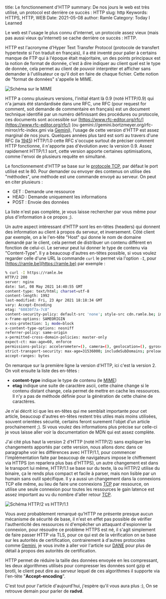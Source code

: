 title: Le fonctionnement d'HTTP
summary: De nos jours le web est très utilisé, un protocol est derrière ce succès : HTTP
slug: http
Keywords: HTTPS, HTTP, WEB
Date: 2021-05-08
author: Ramle
Category: Today I Learned

Le web est l'usage le plus connu d'internet, un protocole assez vieux (mais pas aussi vieux qu'internet) se cache derrière ce succès : HTTP.

HTTP est l'acronyme d'Hyper Text Transfer Protocol (protocole de transfert hypertexte si l'on traduit en français), il a été inventé pour palier à certains manque de FTP qui à l'époque était majoritaire, un des points principaux est la notion de format de donnée, c'est à dire indiquer au client quel est le type de donnée, cela permet au client de pouvoir interpréter et afficher sans demander à l'utilisateur ce qu'il doit en faire de chaque fichier. Cette notion de "format de données" s'appelle le MIME.

![Schéma sur le MIME](/static/img/mime.png)

HTTP a connu plusieurs versions, l'initial étant là 0.9 (noté HTTP/0.9) qui n'a jamais été standardisée dans une RFC, une RFC (pour request for comment, soit demande de commentaire en français) est un document technique identifié par un numéro définissant des procédures ou protocole, ces documents sont accessible sur [https://www.rfc-editor.org/rfc/](https://www.rfc-editor.org/rfc/) (ou gemini://gemini.bortzmeyer.org/rfc-mirror/rfc-index.gmi via [Gemini](https://blog.eban.bzh/today-i-learned/gemini.html)), l'usage de cette version d'HTTP est assez marginal de nos jours. Quelques années plus tard est sorti au travers d'une RFC (la [1945](https://www.rfc-editor.org/rfc/rfc1945.html)) HTTP/1.0 cette RFC s'occupe surtout de préciser comment HTTP fonctionne, il n'apporte pas d'évolution avec la version 0.9. Assez rapidement HTTP/1.1 sort, cette version apporte certaines optimisations, comme l'envoi de plusieurs requête en simultané.

Le fonctionnement d'HTTP se base sur le [protocole TCP](https://blog.eban.bzh/today-i-learned/tcp.html), par défaut le port utilisé est le 80. Pour demander ou envoyer des contenus on utilise des "méthodes", une méthode est une commande envoyé au serveur. On peut en citer plusieurs :

- GET : Demande une ressource
- HEAD : Demande uniquement les informations
- POST : Envoie des données

La liste n'est pas complète, je vous laisse rechercher par vous même pour plus d'information à ce propos ;).

Un autre aspect intéressant d'HTTP sont les en-têtes (headers) qui donnent des information au client à propos du serveur, et inversement. Côté client par exemple, on a le l'en-tête "Host" qui donne le nom de domaine demandé par le client, cela permet de distribuer un contenu différent en fonction de celui-ci. Le serveur peut lui donner le type de contenu via "Content-Type". Il y a beaucoup d'autres en-têtes possible, si vous voulez regarder celle d'une URL la commande `curl` le permet via l'option `-I`, pour [https://ramle.be](https://ramle.be) par exemple :

```bash
% curl -I https://ramle.be
HTTP/2 200 
server: nginx
date: Sat, 08 May 2021 14:40:55 GMT
content-type: text/html; charset=utf-8
content-length: 1992
last-modified: Fri, 23 Apr 2021 18:18:34 GMT
vary: Accept-Encoding
etag: "60830f7a-7c8"
content-security-policy: default-src 'none'; style-src cdn.ramle.be; img-src cdn.ramle.be
x-frame-options: SAMEORIGIN
x-xss-protection: 1; mode=block
x-content-type-options: nosniff
referrer-policy: same-origin
x-permitted-cross-domain-policies: master-only
expect-ct: max-age=60, enforce
permissions-policy: accelerometer=(), camera=(), geolocation=(), gyroscope=(), magnetometer=(), microphone=(), payment=(), usb=()
strict-transport-security: max-age=31536000; includeSubDomains; preload
accept-ranges: bytes
```

On remarque sur la première ligne la version d'HTTP, ici c'est la version 2. On voit ensuite la liste des en-têtes :

- **content-type** indique le type de contenu (le [MIME](https://developer.mozilla.org/en-US/docs/Web/HTTP/Basics_of_HTTP/MIME_types))
- **etag** indique une suite de caractère ascii, cette chaine change si le contenu distant change, cela permet de mettre en cache les ressources. Il n'y a pas de méthode définie pour la génération de cette chaine de caractères.

Je n'ai décrit ici que les en-têtes qui me semblait importante pour cet article, beaucoup d'autres en-têtes restent très utiles mais moins utilisées, souvent orientées sécurité, certains feront surement l'objet d'un article prochainement ;). Si vous voulez des informations plus précise sur celle-ci je vous laisse aller voir la documentation de MDN qui est assez complète.

J'ai cité plus haut la version 2 d'HTTP (noté HTTP/2) sans expliquer les changements apportés par cette version, nous allons donc dans ce paragraphe voir les différences avec HTTP/1.1, pour commencer l'implémentation faite par beaucoup de navigateurs impose le chiffrement via HTTPS (on reparlera plus bas d'HTTPS), un autre changement est dans le transport lui même, HTTP/1.1 se base sur du texte, là ou HTTP/2 utilise du binaire, ça le rends plus compact et facile à parser, mais non lisible par un humain sans outil spécifique. Il y a aussi un changement dans la connexions TCP elle même, au lieu de faire une connexions [TCP](https://blog.eban.bzh/today-i-learned/tcp.html) par ressource, on utilise une seule connexion pour toutes les ressources le gain latence est assez important au vu du nombre d'aller retour [TCP](https://blog.eban.bzh/today-i-learned/tcp.html).

![Schéma HTTP/2 vs HTTP/1.1](/static/img/http2.png)

Vous avez probablement remarqué qu'HTTP ne présente presque aucun mécanisme de sécurité de base, il n'est en effet pas possible de vérifier l'authenticité des ressources ni d'empêcher un attaquant d'espionner la connexion, pour résoudre ce problème HTTPS est né, il s'agit simplement de faire passer HTTP via TLS, pour ce qui est de la vérification on se base sur les autorités de certification, contrairement à d'autres protocoles comme [Gemini](https://blog.eban.bzh/today-i-learned/gemini.html), je vous invite à aller voir l'article sur [DANE](https://blog.eban.bzh/today-i-learned/dane.html) pour plus de détail à propos des autorités de certification. 

HTTP permet de réduire la taille des données envoyée en les compressant, les deux algorithmes utilisés pour compresser les données sont gzip et brotli, le client peut dire au serveur lequel de ces algorithmes il supporte via l'en-tête "**Accept-encoding**".

C'est tout pour l'article d'aujourd'hui, j'espère qu'il vous aura plus :), On se retrouve demain pour parler de **radvd**.
